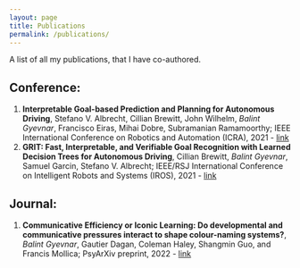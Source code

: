 ```yaml
---
layout: page
title: Publications
permalink: /publications/
---
```

 
A list of all my publications, that I have co-authored.

## Conference:

1. **Interpretable Goal-based Prediction and Planning for Autonomous Driving**, Stefano V. Albrecht, Cillian Brewitt, John Wilhelm, *Balint Gyevnar*, Francisco Eiras, Mihai Dobre, Subramanian Ramamoorthy; IEEE International Conference on Robotics and Automation (ICRA), 2021 - [link](https://ieeexplore.ieee.org/abstract/document/9560849)
2. **GRIT: Fast, Interpretable, and Verifiable Goal Recognition with Learned Decision Trees for Autonomous Driving**, Cillian Brewitt, *Balint Gyevnar*, Samuel Garcin, Stefano V. Albrecht; IEEE/RSJ International Conference on Intelligent Robots and Systems (IROS), 2021 - [link](https://ieeexplore.ieee.org/abstract/document/9636279)


## Journal:
1. **Communicative Efficiency or Iconic Learning: Do developmental and communicative pressures interact to shape colour-naming systems?**, *Balint Gyevnar*, Gautier Dagan, Coleman Haley, Shangmin Guo, and Francis Mollica; PsyArXiv preprint, 2022 - [link](https://psyarxiv.com/9zx7u/)